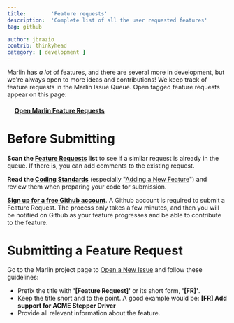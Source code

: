 ```yaml
---
title:        'Feature requests'
description:  'Complete list of all the user requested features'
tag: github

author: jbrazio
contrib: thinkyhead
category: [ development ]
---
```


<!-- ## About -->

Marlin has _a lot_ of features, and there are several more in development, but we're always open to more ideas and contributions! We keep track of feature requests in the Marlin Issue Queue. Open tagged feature requests appear on this page:

#### &nbsp;&nbsp;&nbsp;&nbsp; [Open Marlin Feature Requests](//github.com/MarlinFirmware/Marlin/labels/T%3A%20Feature%20Request)

# Before Submitting

**Scan the [Feature Requests](//github.com/MarlinFirmware/Marlin/labels/T%3A%20Feature%20Request) list** to see if a similar request is already in the queue. If there is, you can add comments to the existing request.

**Read the [Coding Standards](coding_standards.html)** (especially "[Adding a New Feature](coding_standards.html#adding-a-new-feature)") and review them when preparing your code for submission.

**[Sign up for a free Github account](//github.com/join)**. A Github account is required to submit a Feature Request. The process only takes a few minutes, and then you will be notified on Github as your feature progresses and be able to contribute to the feature.

# Submitting a Feature Request

Go to the Marlin project page to [Open a New Issue](//github.com/MarlinFirmware/Marlin/issues/new) and follow these guidelines:

- Prefix the title with **'[Feature Request]'** or its short form, **'[FR]'**.
- Keep the title short and to the point. A good example would be:
  **[FR] Add support for ACME Stepper Driver**
- Provide all relevant information about the feature.
